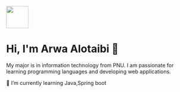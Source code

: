 <img src="https://user-images.githubusercontent.com/88631496/221387323-da3638a7-f62a-43a6-a2ec-ba95fb5fe792.png" width='60' />

# Hi, I'm Arwa Alotaibi 👋

My major is in information technology from PNU. I am passionate for learning programming languages and developing web applications.

🌱  I’m currently learning Java,Spring boot


